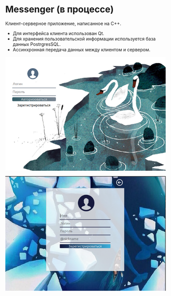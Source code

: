# Messenger (в процессе)
Клиент-серверное приложение, написанное на С++.

  - Для интерфейса клиента использован Qt.
  - Для хранения пользовательской информации используется база данных PostrgresSQL. 
  - Ассинхронная передача данных между клиентом и сервером.



![Иллюстрация к проекту](https://github.com/SofiHaku/Messenger/blob/network/Asserts/img1.png)

![Иллюстрация к проекту](https://github.com/SofiHaku/Messenger/blob/network/Asserts/img2.png)


